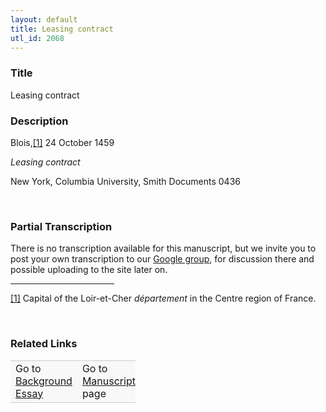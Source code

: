 ```yaml
---  
layout: default  
title: Leasing contract  
utl_id: 2068
---
```


### Title

Leasing contract


### Description

<p>Blois,<a href="#_ftn1" name="_ftnref1" title="" id="_ftnref1">[1]</a> 24 October 1459</p>
<p><em>Leasing contract</em></p>
<p>New York, Columbia University, Smith Documents 0436</p>
<p> </p>


### Partial Transcription

<p>There is no transcription available for this manuscript, but we invite you to post your own transcription to our <a href="https://paleography.library.utoronto.ca/content/group-work">Google group</a>, for discussion there and possible uploading to the site later on.</p>
<div>
<hr align="left" size="1" width="33%" /><div id="ftn1">
<a href="#_ftnref1" name="_ftn1" title="" id="_ftn1">[1]</a> Capital of the Loir-et-Cher <em>département </em>in the Centre region of France.
</div>
</div>
<p> </p>


### Related Links

<table border="0.5" cellpadding="1" cellspacing="1" style="width: 200px; background-color:#F8F8F8;">
    <tbody style="border-color:#ccc">
        <tr style="border-color:#ccc">
            <td>Go to <a href="https://centerfordigitalhumanities.github.io/Newberry-French-paleography/essay/2068" target="_blank">Background Essay</a></td>
            <td>Go to <a href="https://centerfordigitalhumanities.github.io/Newberry-French-paleography/www/record.html?id=2068" target="_blank">Manuscript</a> page</td>
        </tr>
    </tbody>
</table>
